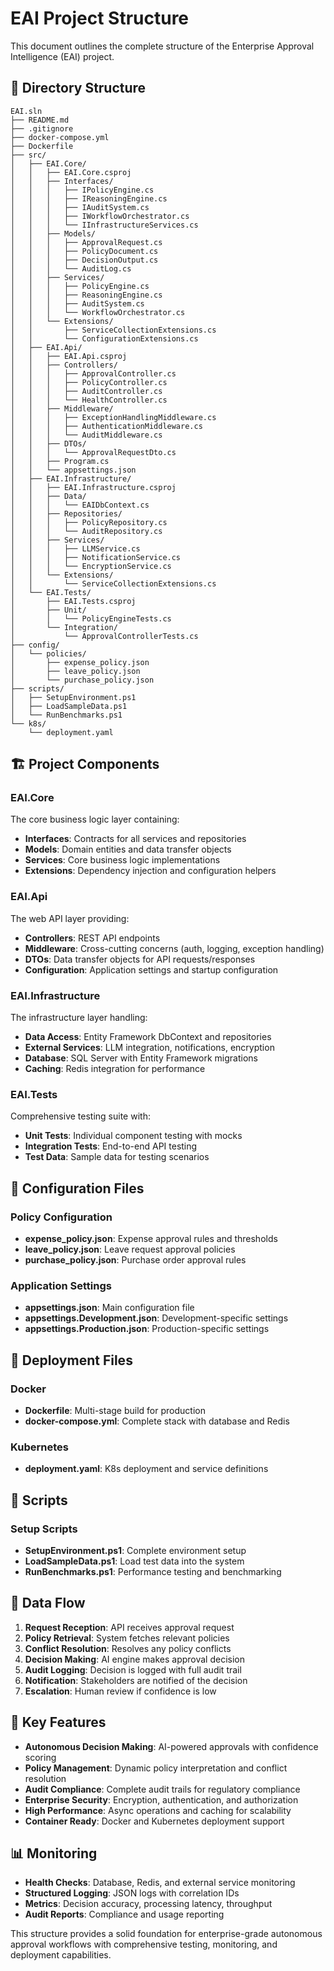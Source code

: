 # EAI Project Structure

This document outlines the complete structure of the Enterprise Approval Intelligence (EAI) project.

## 📁 Directory Structure

```
EAI.sln
├── README.md
├── .gitignore
├── docker-compose.yml
├── Dockerfile
├── src/
│   ├── EAI.Core/
│   │   ├── EAI.Core.csproj
│   │   ├── Interfaces/
│   │   │   ├── IPolicyEngine.cs
│   │   │   ├── IReasoningEngine.cs
│   │   │   ├── IAuditSystem.cs
│   │   │   ├── IWorkflowOrchestrator.cs
│   │   │   └── IInfrastructureServices.cs
│   │   ├── Models/
│   │   │   ├── ApprovalRequest.cs
│   │   │   ├── PolicyDocument.cs
│   │   │   ├── DecisionOutput.cs
│   │   │   └── AuditLog.cs
│   │   ├── Services/
│   │   │   ├── PolicyEngine.cs
│   │   │   ├── ReasoningEngine.cs
│   │   │   ├── AuditSystem.cs
│   │   │   └── WorkflowOrchestrator.cs
│   │   └── Extensions/
│   │       ├── ServiceCollectionExtensions.cs
│   │       └── ConfigurationExtensions.cs
│   ├── EAI.Api/
│   │   ├── EAI.Api.csproj
│   │   ├── Controllers/
│   │   │   ├── ApprovalController.cs
│   │   │   ├── PolicyController.cs
│   │   │   ├── AuditController.cs
│   │   │   └── HealthController.cs
│   │   ├── Middleware/
│   │   │   ├── ExceptionHandlingMiddleware.cs
│   │   │   ├── AuthenticationMiddleware.cs
│   │   │   └── AuditMiddleware.cs
│   │   ├── DTOs/
│   │   │   └── ApprovalRequestDto.cs
│   │   ├── Program.cs
│   │   └── appsettings.json
│   ├── EAI.Infrastructure/
│   │   ├── EAI.Infrastructure.csproj
│   │   ├── Data/
│   │   │   └── EAIDbContext.cs
│   │   ├── Repositories/
│   │   │   ├── PolicyRepository.cs
│   │   │   └── AuditRepository.cs
│   │   ├── Services/
│   │   │   ├── LLMService.cs
│   │   │   ├── NotificationService.cs
│   │   │   └── EncryptionService.cs
│   │   └── Extensions/
│   │       └── ServiceCollectionExtensions.cs
│   └── EAI.Tests/
│       ├── EAI.Tests.csproj
│       ├── Unit/
│       │   └── PolicyEngineTests.cs
│       └── Integration/
│           └── ApprovalControllerTests.cs
├── config/
│   └── policies/
│       ├── expense_policy.json
│       ├── leave_policy.json
│       └── purchase_policy.json
├── scripts/
│   ├── SetupEnvironment.ps1
│   ├── LoadSampleData.ps1
│   └── RunBenchmarks.ps1
└── k8s/
    └── deployment.yaml
```

## 🏗️ Project Components

### EAI.Core
The core business logic layer containing:
- **Interfaces**: Contracts for all services and repositories
- **Models**: Domain entities and data transfer objects
- **Services**: Core business logic implementations
- **Extensions**: Dependency injection and configuration helpers

### EAI.Api
The web API layer providing:
- **Controllers**: REST API endpoints
- **Middleware**: Cross-cutting concerns (auth, logging, exception handling)
- **DTOs**: Data transfer objects for API requests/responses
- **Configuration**: Application settings and startup configuration

### EAI.Infrastructure
The infrastructure layer handling:
- **Data Access**: Entity Framework DbContext and repositories
- **External Services**: LLM integration, notifications, encryption
- **Database**: SQL Server with Entity Framework migrations
- **Caching**: Redis integration for performance

### EAI.Tests
Comprehensive testing suite with:
- **Unit Tests**: Individual component testing with mocks
- **Integration Tests**: End-to-end API testing
- **Test Data**: Sample data for testing scenarios

## 🔧 Configuration Files

### Policy Configuration
- **expense_policy.json**: Expense approval rules and thresholds
- **leave_policy.json**: Leave request approval policies
- **purchase_policy.json**: Purchase order approval rules

### Application Settings
- **appsettings.json**: Main configuration file
- **appsettings.Development.json**: Development-specific settings
- **appsettings.Production.json**: Production-specific settings

## 🚀 Deployment Files

### Docker
- **Dockerfile**: Multi-stage build for production
- **docker-compose.yml**: Complete stack with database and Redis

### Kubernetes
- **deployment.yaml**: K8s deployment and service definitions

## 📜 Scripts

### Setup Scripts
- **SetupEnvironment.ps1**: Complete environment setup
- **LoadSampleData.ps1**: Load test data into the system
- **RunBenchmarks.ps1**: Performance testing and benchmarking

## 🔄 Data Flow

1. **Request Reception**: API receives approval request
2. **Policy Retrieval**: System fetches relevant policies
3. **Conflict Resolution**: Resolves any policy conflicts
4. **Decision Making**: AI engine makes approval decision
5. **Audit Logging**: Decision is logged with full audit trail
6. **Notification**: Stakeholders are notified of the decision
7. **Escalation**: Human review if confidence is low

## 🎯 Key Features

- **Autonomous Decision Making**: AI-powered approvals with confidence scoring
- **Policy Management**: Dynamic policy interpretation and conflict resolution
- **Audit Compliance**: Complete audit trails for regulatory compliance
- **Enterprise Security**: Encryption, authentication, and authorization
- **High Performance**: Async operations and caching for scalability
- **Container Ready**: Docker and Kubernetes deployment support

## 📊 Monitoring

- **Health Checks**: Database, Redis, and external service monitoring
- **Structured Logging**: JSON logs with correlation IDs
- **Metrics**: Decision accuracy, processing latency, throughput
- **Audit Reports**: Compliance and usage reporting

This structure provides a solid foundation for enterprise-grade autonomous approval workflows with comprehensive testing, monitoring, and deployment capabilities.
